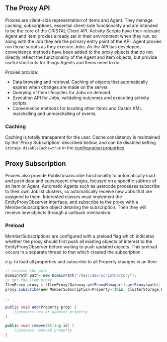 ## The Proxy API

Proxies are client-side representation of Items and Agent. They manage caching, subscriptions, essential client-side functionality and are intended to be the core of the CRISTAL Client API. Activity Scripts have their relevant Agent and Item proxies already set in their environment when they run, so along with the Job they are the primary entry point of the API. Agent proxies run those scripts as they execute Jobs. As the API has developed, convenience methods have been added to the proxy objects that do not directly reflect the functionality of the Agent and Item objects, but provide useful shortcuts for things Agents and Items need to do.

Proxies provide:
* Data browsing and retrieval. Caching of objects that automatically expires when changes are made on the server.
* Querying of Item lifecycles for Jobs on demand.
* Execution API for Jobs, validating outcomes and executing activity scripts.
* Convenience methods for locating other Items and Castor XML marshalling and unmarshalling of events.

### Caching

Caching is totally transparent for the user. Cache consistency is maintained by the 'Proxy Subscription' described bellow, and can be disabled setting `Storage.disableCache=true` in the [configuration properties](../CRISTALProperties)

## Proxy Subscription

Proxies also provide Publish/subscribe functionality to automatically load and push data and subsequent changes, focused on a specific subtree of an Item or Agent. Automatic Agents such as usercode processes subscribe to their own Joblist clusters, so automatically receive new Jobs that are assigned to them. Interested classes must implement the EntityProxyObserver interface, and subscribe to the proxy with a MemberSubscription object detailing the subscription. Then they will receive new objects through a callback mechanism.

### Preload

MemberSubscriptions are configured with a preload flag which indicates whether the proxy should first push all existing objects of interest to the EntityProxyObserver before waiting to push updated objects. This preload occurs in a separate thread to that which created the subscription.

e.g. to load all properties and subscribe to all Property changes in an Item

```java
// resolve the path
DomainPath path= new DomainPath("/desc/dev/ScriptFactory");
// get the item proxy
ItemProxy proxy = (ItemProxy)Gateway.getProxyManager().getProxy(path);
proxy.subscribe(new MemberSubscription<Property>(this, ClusterStorage.PROPERTY, true));

..

public void add(Property prop) {
	//process new or updated property
}

public void remove(String id) {
	//process removed property
}
```